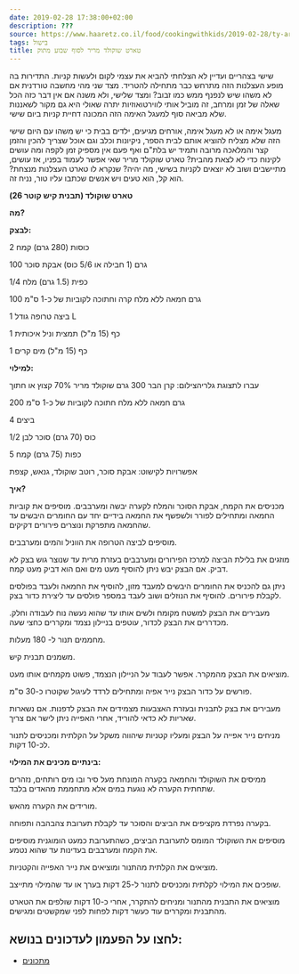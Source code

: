 ```yaml
---
date: 2019-02-28 17:38:00+02:00
description: ???
source: https://www.haaretz.co.il/food/cookingwithkids/2019-02-28/ty-article/0000017f-f8a4-d2d5-a9ff-f8ac84650000
tags: בישול
title: טארט שוקולד מריר לסוף שבוע מתוק
---
```


שישי בצהריים ועדיין לא הצלחתי להביא את עצמי לקום ולעשות קניות. התדירות בה מופע העצלנות הזה מתרחש כבר מתחילה להטריד. מצד שני מהי מחשבה טורדנית אם לא משהו שיש לנפנף ממש כמו זבוב? ומצד שלישי, ולא משנה אם אין דבר כזה הכל שאלה של זמן ומרחב, זה מוביל אותי לווירטואוזיות יתרה שאולי היא גם מקור לשאננות שלא מביאה סוף למעגל האימה הזה המכונה דחיית קניות ביום שישי.

מעגל אימה או לא מעגל אימה, אורחים מגיעים, ילדים בבית כי יש משהו עם היום שישי הזה שלא מצליח להוציא אותם לבית הספר, ניקיונות וכלב וגם אוכל שצריך להכין והזמן קצר והמלאכה מרובה ותמיד יש בלת"ם ואף פעם אין מספיק זמן לקפה ומה עושים לקינוח כדי לא לצאת מהבית? טארט שוקולד מריר שאי אפשר לעמוד בפניו, אז עושים, מתיישבים ושוב לא יוצאים לקניות בשישי, מה יהיה? שנקרא לו טארט העצלנות מנצחת? הוא קל, הוא טעים ויש אנשים שכתבו עליו טור, נניח זה.

**טארט שוקולד (תבנית קיש קוטר 26)**

**מה?**

**לבצק:**

2 כוסות (280 גרם) קמח

100 גרם (1 חבילה או 5/6 כוס) אבקת סוכר

1/4 כפית (1.5 גרם) מלח

100 גרם חמאה ללא מלח קרה וחתוכה לקוביות של כ-1 ס"מ

1 ביצה טרופה גודל L

1 כף (15 מ"ל) תמצית וניל איכותית

1 כף (15 מ"ל) מים קרים

**למילוי:**

 עברו לתצוגת גלריהצילום: קרן הבר 300 גרם שוקולד מריר 70% קצוץ או חתוך

200 גרם חמאה ללא מלח חתוכה לקוביות של כ-1 ס"מ

4 ביצים

1/2 כוס (70 גרם) סוכר לבן

5 כפות (75 גרם) קמח

אפשרויות לקישוט: אבקת סוכר, רוטב שוקולד, גנאש, קצפת

**איך?**

מכניסים את הקמח, אבקת הסוכר והמלח לקערה יבשה ומערבבים. מוסיפים את קוביות החמאה ומתחילים לפורר ולשפשף את החמאה בידיים יחד עם החומרים היבשים עד שהחמאה מתפרקת ונוצרים פירורים דקיקים.

מוסיפים לביצה הטרופה את הווניל והמים ומערבבים.

מוזגים את בלילת הביצה למרכז הפירורים ומערבבים בעזרת מרית עד שנוצר גוש בצק לא דביק. אם הבצק יבש ניתן להוסיף מעט מים ואם הוא דביק מעט קמח.

ניתן גם להכניס את החומרים היבשים למעבד מזון, להוסיף את החמאה ולעבד בפולסים לקבלת פירורים. להוסיף את הנוזלים ושוב לעבד במספר פולסים עד ליצירת כדור בצק.

מעבירים את הבצק למשטח מקומח ולשים אותו עד שהוא נעשה נוח לעבודה וחלק. מכדררים את הבצק לכדור, עוטפים בניילון נצמד ומקררים כחצי שעה.

מחממים תנור ל- 180 מעלות.

משמנים תבנית קיש.

מוציאים את הבצק מהמקרר. אפשר לעבוד על הניילון הנצמד, פשוט מקמחים אותו מעט.

פורשים על כדור הבצק נייר אפיה ומתחילים לרדד לעיגול שקוטרו כ-30 ס"מ.

מעבירים את בצק לתבנית ובעזרת האצבעות מצמידים את הבצק לדפנות. אם נשארות שאריות לא כדאי להוריד, אחרי האפייה ניתן לישר אם צריך.

מניחים נייר אפייה על הבצק ומעליו קטניות שיהווה משקל על הקלתית ומכניסים לתנור לכ-10 דקות.

**בינתיים מכינים את המילוי:**

ממיסים את השוקולד והחמאה בקערה המונחת מעל סיר ובו מים רותחים, נזהרים שתחתית הקערה לא נוגעת במים אלא מתחממת מהאדים בלבד.

מורידים את הקערה מהאש.

בקערה נפרדת מקציפים את הביצים והסוכר עד לקבלת תערובת צהבהבה ותפוחה.

מוסיפים את השוקולד המומס לתערובת הביצים, כשהתערובת כמעט הומוגנית מוסיפים את הקמח ומערבבים בעדינות עד שהוא נטמע.

מוציאים את הקלתית מהתנור ומוציאים את נייר האפייה והקטניות.

שופכים את המילוי לקלתית ומכניסים לתנור ל-25 דקות בערך או עד שהמילוי מתייצב.

מוציאים את התבנית מהתנור ומניחים להתקרר, אחרי כ-10 דקות שולפים את הטארט מהתבנית ומקררים עוד כעשר דקות לפחות לפני שמקשטים ומגישים.

לחצו על הפעמון לעדכונים בנושא:
------------------------------

* [מתכונים](/ty-tag/recipes-0000017f-da28-dea8-a77f-de6a4ba50000)